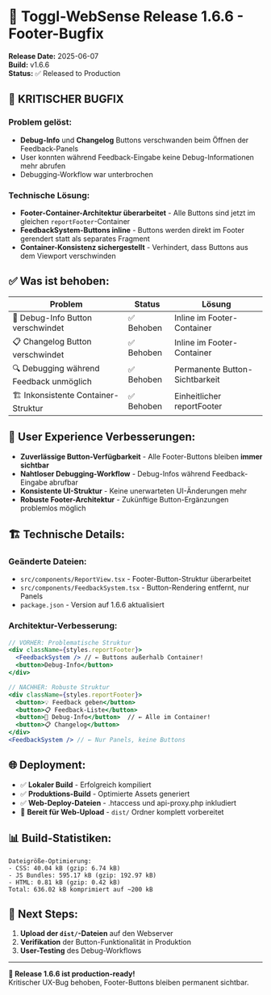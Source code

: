 # 🚀 Toggl-WebSense Release 1.6.6 - Footer-Bugfix

**Release Date:** 2025-06-07  
**Build:** v1.6.6  
**Status:** ✅ Released to Production

## 🔧 **KRITISCHER BUGFIX**

### **Problem gelöst:**
- **Debug-Info** und **Changelog** Buttons verschwanden beim Öffnen der Feedback-Panels
- User konnten während Feedback-Eingabe keine Debug-Informationen mehr abrufen
- Debugging-Workflow war unterbrochen

### **Technische Lösung:**
- **Footer-Container-Architektur überarbeitet** - Alle Buttons sind jetzt im gleichen `reportFooter`-Container
- **FeedbackSystem-Buttons inline** - Buttons werden direkt im Footer gerendert statt als separates Fragment
- **Container-Konsistenz sichergestellt** - Verhindert, dass Buttons aus dem Viewport verschwinden

## ✅ **Was ist behoben:**

| Problem | Status | Lösung |
|---------|--------|---------|
| 🔧 Debug-Info Button verschwindet | ✅ Behoben | Inline im Footer-Container |
| 📋 Changelog Button verschwindet | ✅ Behoben | Inline im Footer-Container |
| 🔍 Debugging während Feedback unmöglich | ✅ Behoben | Permanente Button-Sichtbarkeit |
| 🏗️ Inkonsistente Container-Struktur | ✅ Behoben | Einheitlicher reportFooter |

## 🎯 **User Experience Verbesserungen:**

- **Zuverlässige Button-Verfügbarkeit** - Alle Footer-Buttons bleiben **immer sichtbar**
- **Nahtloser Debugging-Workflow** - Debug-Infos während Feedback-Eingabe abrufbar
- **Konsistente UI-Struktur** - Keine unerwarteten UI-Änderungen mehr
- **Robuste Footer-Architektur** - Zukünftige Button-Ergänzungen problemlos möglich

## 🏗️ **Technische Details:**

### **Geänderte Dateien:**
- `src/components/ReportView.tsx` - Footer-Button-Struktur überarbeitet
- `src/components/FeedbackSystem.tsx` - Button-Rendering entfernt, nur Panels
- `package.json` - Version auf 1.6.6 aktualisiert

### **Architektur-Verbesserung:**
```jsx
// VORHER: Problematische Struktur
<div className={styles.reportFooter}>
  <FeedbackSystem /> // ← Buttons außerhalb Container!
  <button>Debug-Info</button>
</div>

// NACHHER: Robuste Struktur  
<div className={styles.reportFooter}>
  <button>💡 Feedback geben</button>
  <button>📋 Feedback-Liste</button>
  <button>🔧 Debug-Info</button>  // ← Alle im Container!
  <button>📋 Changelog</button>
</div>
<FeedbackSystem /> // ← Nur Panels, keine Buttons
```

## 🌐 **Deployment:**

- ✅ **Lokaler Build** - Erfolgreich kompiliert
- ✅ **Produktions-Build** - Optimierte Assets generiert
- ✅ **Web-Deploy-Dateien** - .htaccess und api-proxy.php inkludiert
- 🚀 **Bereit für Web-Upload** - `dist/` Ordner komplett vorbereitet

## 📊 **Build-Statistiken:**

```
Dateigröße-Optimierung:
- CSS: 40.04 kB (gzip: 6.74 kB)
- JS Bundles: 595.17 kB (gzip: 192.97 kB)
- HTML: 0.81 kB (gzip: 0.42 kB)
Total: 636.02 kB komprimiert auf ~200 kB
```

## 🚀 **Next Steps:**

1. **Upload der `dist/`-Dateien** auf den Webserver
2. **Verifikation** der Button-Funktionalität in Produktion
3. **User-Testing** des Debug-Workflows

---

**🎉 Release 1.6.6 ist production-ready!**  
Kritischer UX-Bug behoben, Footer-Buttons bleiben permanent sichtbar. 